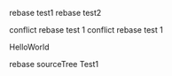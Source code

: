 rebase test1
rebase test2

conflict rebase test 1
conflict rebase test 1

HelloWorld

rebase sourceTree Test1